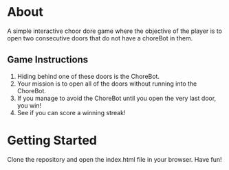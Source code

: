 # About

A simple interactive choor dore game where the objective of the player is to open two consecutive doors that do not have a choreBot in them. 

## Game Instructions

1. Hiding behind one of these doors is the ChoreBot.
2. Your mission is to open all of the doors without running into the ChoreBot.
3. If you manage to avoid the ChoreBot until you open the very last door, you win!
4. See if you can score a winning streak!

# Getting Started

Clone the repository and open the index.html file in your browser. Have fun!




